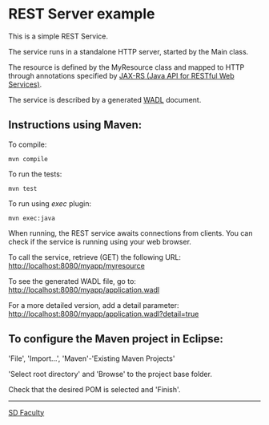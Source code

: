 # REST Server example

This is a simple REST Service.

The service runs in a standalone HTTP server, started by the Main class.

The resource is defined by the MyResource class and mapped to HTTP through annotations specified by [JAX-RS (Java API for RESTful Web Services)](https://en.wikipedia.org/wiki/Java_API_for_RESTful_Web_Services).

The service is described by a generated [WADL](https://en.wikipedia.org/wiki/Web_Application_Description_Language) document.


## Instructions using Maven:

To compile:
```
mvn compile
```

To run the tests:
```
mvn test
```

To run using _exec_ plugin:
```
mvn exec:java
```

When running, the REST service awaits connections from clients.
You can check if the service is running using your web browser.

To call the service, retrieve (GET) the following URL:
<http://localhost:8080/myapp/myresource>

To see the generated WADL file, go to:
<http://localhost:8080/myapp/application.wadl>

For a more detailed version, add a detail parameter:
<http://localhost:8080/myapp/application.wadl?detail=true>


## To configure the Maven project in Eclipse:

'File', 'Import...', 'Maven'-'Existing Maven Projects'

'Select root directory' and 'Browse' to the project base folder.

Check that the desired POM is selected and 'Finish'.


----

[SD Faculty](mailto:leic-sod@disciplinas.tecnico.ulisboa.pt)
